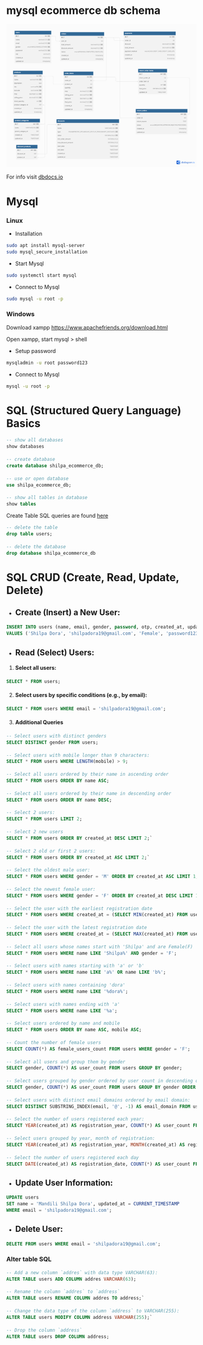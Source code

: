 # mysql ecommerce db schema 

![Database Schema](ecommerce_v1_latest.png)

For info visit [dbdocs.io](https://dbdocs.io/mentorx.india/ecommerce_v1)



#  Mysql
###  Linux 
- Installation
``` bash
sudo apt install mysql-server
sudo mysql_secure_installation
```
- Start Mysql
 ``` bash
sudo systemctl start mysql
```

- Connect to Mysql
 ``` bash
sudo mysql -u root -p
```

### Windows

Download xampp https://www.apachefriends.org/download.html

Open xampp, start mysql > shell 
- Setup password
``` bash
mysqladmin -u root password123
```
- Connect to Mysql
 ``` bash
mysql -u root -p
```

#  SQL (Structured Query Language) Basics 

```sql
-- show all databases
show databases

-- create database
create database shilpa_ecommerce_db;

-- use or open database
use shilpa_ecommerce_db;

-- show all tables in database
show tables

```
Create Table SQL queries are found  [here](ecommerce_mysql_schema.sql)

``` sql
-- delete the table
drop table users;

-- delete the database
drop database shilpa_ecommerce_db
```

# SQL CRUD (Create, Read, Update, Delete) 

 - ## Create (Insert) a New User:

```sql
INSERT INTO users (name, email, gender, password, otp, created_at, updated_at)
VALUES ('Shilpa Dora', 'shilpadora19@gmail.com', 'Female', 'password123', NULL, CURRENT_TIMESTAMP, CURRENT_TIMESTAMP);
```

- ## Read (Select) Users:
 1. #### Select all users:

``` sql
SELECT * FROM users;
```
2. #### Select users by specific conditions (e.g., by email):

```sql
SELECT * FROM users WHERE email = 'shilpadora19@gmail.com';
```

3. #### Additional Queries
``` sql
-- Select users with distinct genders
SELECT DISTINCT gender FROM users;

-- Select users with mobile longer than 9 characters:
SELECT * FROM users WHERE LENGTH(mobile) > 9;

-- Select all users ordered by their name in ascending order
SELECT * FROM users ORDER BY name ASC;

-- Select all users ordered by their name in descending order
SELECT * FROM users ORDER BY name DESC;

-- Select 2 users:
SELECT * FROM users LIMIT 2;

-- Select 2 new users
SELECT * FROM users ORDER BY created_at DESC LIMIT 2;` 

-- Select 2 old or first 2 users:
SELECT * FROM users ORDER BY created_at ASC LIMIT 2;`

-- Select the oldest male user:
SELECT * FROM users WHERE gender = 'M' ORDER BY created_at ASC LIMIT 1;

-- Select the newest female user:
SELECT * FROM users WHERE gender = 'F' ORDER BY created_at DESC LIMIT 1;

-- Select the user with the earliest registration date
SELECT * FROM users WHERE created_at = (SELECT MIN(created_at) FROM users);

-- Select the user with the latest registration date
SELECT * FROM users WHERE created_at = (SELECT MAX(created_at) FROM users);

-- Select all users whose names start with 'Shilpa' and are Female(F)
SELECT * FROM users WHERE name LIKE 'Shilpa%' AND gender = 'F';

-- Select users with names starting with 'a' or 'b'
SELECT * FROM users WHERE name LIKE 'a%' OR name LIKE 'b%';

-- Select users with names containing 'dora'
SELECT * FROM users WHERE name LIKE '%dora%';

-- Select users with names ending with 'a'
SELECT * FROM users WHERE name LIKE '%a';

-- Select users ordered by name and mobile
SELECT * FROM users ORDER BY name ASC, mobile ASC;

-- Count the number of female users
SELECT COUNT(*) AS female_users_count FROM users WHERE gender = 'F';

-- Select all users and group them by gender
SELECT gender, COUNT(*) AS user_count FROM users GROUP BY gender;

-- Select users grouped by gender ordered by user count in descending order
SELECT gender, COUNT(*) AS user_count FROM users GROUP BY gender ORDER BY user_count DESC;

-- Select users with distinct email domains ordered by email domain:
SELECT DISTINCT SUBSTRING_INDEX(email, '@', -1) AS email_domain FROM users ORDER BY email_domain;

-- Select the number of users registered each year:
SELECT YEAR(created_at) AS registration_year, COUNT(*) AS user_count FROM users GROUP BY registration_year;

-- Select users grouped by year, month of registration:
SELECT YEAR(created_at) AS registration_year, MONTH(created_at) AS registration_month, COUNT(*) AS user_count FROM users GROUP BY registration_year, registration_month;

-- Select the number of users registered each day
SELECT DATE(created_at) AS registration_date, COUNT(*) AS user_count FROM users GROUP BY registration_date;

```

- ## Update User Information:

``` sql
UPDATE users
SET name = 'Mandili Shilpa Dora', updated_at = CURRENT_TIMESTAMP
WHERE email = 'shilpadora19@gmail.com';
```

- ## Delete User:
```sql
DELETE FROM users WHERE email = 'shilpadora19@gmail.com';
```

### Alter table SQL

``` sql
-- Add a new column `addres` with data type VARCHAR(63):
ALTER TABLE users ADD COLUMN addres VARCHAR(63);

-- Rename the column `addres` to `address`
ALTER TABLE users RENAME COLUMN addres TO address;`

-- Change the data type of the column `address` to VARCHAR(255):
ALTER TABLE users MODIFY COLUMN address VARCHAR(255);`

-- Drop the column `address`
ALTER TABLE users DROP COLUMN address;
```


